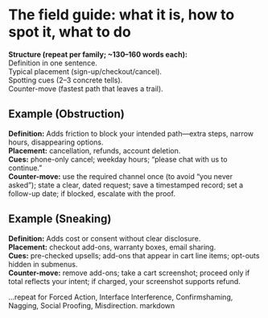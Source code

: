 # The field guide: what it is, how to spot it, what to do

**Structure (repeat per family; ~130–160 words each):**  
Definition in one sentence.  
Typical placement (sign-up/checkout/cancel).  
Spotting cues (2–3 concrete tells).  
Counter-move (fastest path that leaves a trail).

## Example (Obstruction)

**Definition:** Adds friction to block your intended path—extra steps, narrow hours, disappearing options.  
**Placement:** cancellation, refunds, account deletion.  
**Cues:** phone-only cancel; weekday hours; “please chat with us to continue.”  
**Counter-move:** use the required channel once (to avoid “you never asked”); state a clear, dated request; save a timestamped record; set a follow-up date; if blocked, escalate with the proof.

## Example (Sneaking)

**Definition:** Adds cost or consent without clear disclosure.  
**Placement:** checkout add-ons, warranty boxes, email sharing.  
**Cues:** pre-checked upsells; add-ons that appear in cart line items; opt-outs hidden in submenus.  
**Counter-move:** remove add-ons; take a cart screenshot; proceed only if total reflects your intent; if charged, your screenshot supports refund.

…repeat for Forced Action, Interface Interference, Confirmshaming, Nagging, Social Proofing, Misdirection.
markdown
